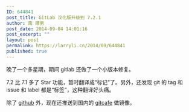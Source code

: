 ```yaml
---
ID: 644841
post_title: GitLab 汉化版升级到 7.2.1
author: 南 靖男
post_date: 2014-09-04 14:01:16
post_excerpt: ""
layout: post
permalink: https://larryli.cn/2014/09/644841
published: true
---
```

晚了一个多星期，期间 gitlab 还做了一个小版本修复。

7.2 比 7.1 多了 Star 功能，暂时翻译成“标记”了。另外，还发现 git 的 tag 和 issue 和 label 都是“标签”，这种翻译好头痛。

除了 <a href="https://github.com/larryli/gitlabhq">github</a> 外，现在还推送到国内的 <a href="https://gitcafe.com/larryli/gitlab">gitcafe</a> 做镜像。